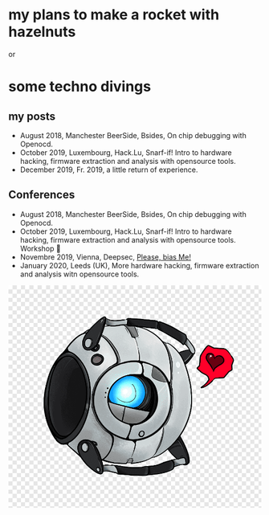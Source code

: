 # my plans to make a rocket with hazelnuts 
or 
# some techno divings 

## my posts
- August 2018, Manchester BeerSide, Bsides, On chip debugging with Openocd.
- October 2019, Luxembourg, Hack.Lu, Snarf-if! Intro to hardware hacking, firmware extraction and analysis with opensource tools.
- December 2019, Fr. 2019, a little return of experience.

## Conferences
- August 2018, Manchester BeerSide, Bsides, On chip debugging with Openocd.
- October 2019, Luxembourg, Hack.Lu, Snarf-if! Intro to hardware hacking, firmware extraction and analysis with opensource tools. Workshop :wrench:
- Novembre 2019, Vienna, Deepsec, [Please, bias Me!](https://blog.deepsec.net/roots-2019-invited-talk-please-bias-me-pauline-bourmeau/)
- January 2020, Leeds (UK), More hardware hacking, firmware extraction and analysis witn opensource tools.


![](./portal-2-wheatley-others-png-clip-art.png)

